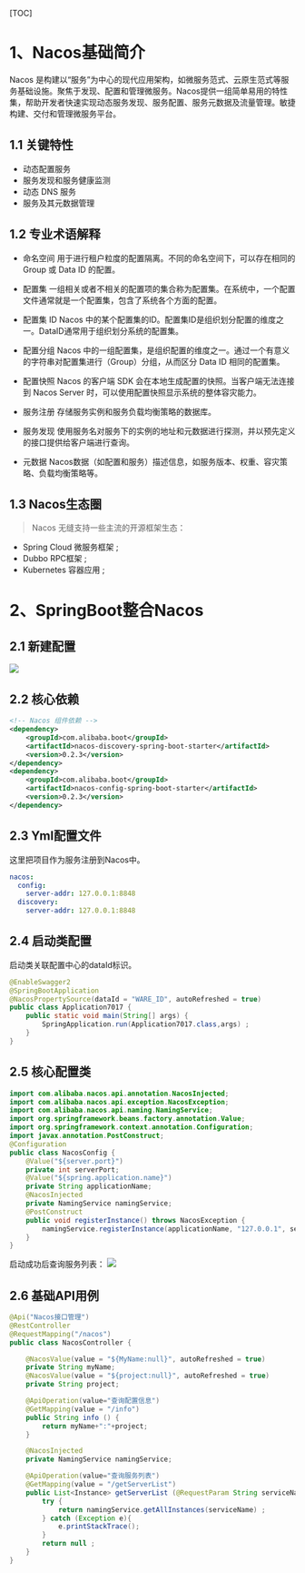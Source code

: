 [TOC]

# 1、Nacos基础简介
Nacos 是构建以“服务”为中心的现代应用架构，如微服务范式、云原生范式等服务基础设施。聚焦于发现、配置和管理微服务。Nacos提供一组简单易用的特性集，帮助开发者快速实现动态服务发现、服务配置、服务元数据及流量管理。敏捷构建、交付和管理微服务平台。

## 1.1 关键特性
- 动态配置服务
- 服务发现和服务健康监测
- 动态 DNS 服务
- 服务及其元数据管理

## 1.2 专业术语解释
- 命名空间
用于进行租户粒度的配置隔离。不同的命名空间下，可以存在相同的 Group 或 Data ID 的配置。

- 配置集
一组相关或者不相关的配置项的集合称为配置集。在系统中，一个配置文件通常就是一个配置集，包含了系统各个方面的配置。

- 配置集 ID
Nacos 中的某个配置集的ID。配置集ID是组织划分配置的维度之一。DataID通常用于组织划分系统的配置集。

- 配置分组
Nacos 中的一组配置集，是组织配置的维度之一。通过一个有意义的字符串对配置集进行（Group）分组，从而区分 Data ID 相同的配置集。

- 配置快照
Nacos 的客户端 SDK 会在本地生成配置的快照。当客户端无法连接到 Nacos Server 时，可以使用配置快照显示系统的整体容灾能力。

- 服务注册
存储服务实例和服务负载均衡策略的数据库。

- 服务发现
使用服务名对服务下的实例的地址和元数据进行探测，并以预先定义的接口提供给客户端进行查询。

- 元数据
Nacos数据（如配置和服务）描述信息，如服务版本、权重、容灾策略、负载均衡策略等。

## 1.3 Nacos生态圈
> Nacos 无缝支持一些主流的开源框架生态：

- Spring Cloud 微服务框架 ;
- Dubbo RPC框架 ;
- Kubernetes 容器应用 ;

# 2、SpringBoot整合Nacos
## 2.1 新建配置
![](https://mmbiz.qpic.cn/mmbiz_png/uUIibyNXbAvCm2iaNtiat9WnmB53Jb9obrTtNPicq3lDCF1anbX00dzzSCzvtsMwibk4CSwFCEmqBZcu6QGUxupb0GQ/640?wx_fmt=png&tp=webp&wxfrom=5&wx_lazy=1&wx_co=1)

## 2.2 核心依赖
```xml
<!-- Nacos 组件依赖 -->
<dependency>
    <groupId>com.alibaba.boot</groupId>
    <artifactId>nacos-discovery-spring-boot-starter</artifactId>
    <version>0.2.3</version>
</dependency>
<dependency>
    <groupId>com.alibaba.boot</groupId>
    <artifactId>nacos-config-spring-boot-starter</artifactId>
    <version>0.2.3</version>
</dependency>
```
## 2.3 Yml配置文件
这里把项目作为服务注册到Nacos中。
```yml
nacos:
  config:
    server-addr: 127.0.0.1:8848
  discovery:
    server-addr: 127.0.0.1:8848
```
## 2.4 启动类配置
启动类关联配置中心的dataId标识。
```java
@EnableSwagger2
@SpringBootApplication
@NacosPropertySource(dataId = "WARE_ID", autoRefreshed = true)
public class Application7017 {
    public static void main(String[] args) {
        SpringApplication.run(Application7017.class,args) ;
    }
}
```
## 2.5 核心配置类
```java
import com.alibaba.nacos.api.annotation.NacosInjected;
import com.alibaba.nacos.api.exception.NacosException;
import com.alibaba.nacos.api.naming.NamingService;
import org.springframework.beans.factory.annotation.Value;
import org.springframework.context.annotation.Configuration;
import javax.annotation.PostConstruct;
@Configuration
public class NacosConfig {
    @Value("${server.port}")
    private int serverPort;
    @Value("${spring.application.name}")
    private String applicationName;
    @NacosInjected
    private NamingService namingService;
    @PostConstruct
    public void registerInstance() throws NacosException {
        namingService.registerInstance(applicationName, "127.0.0.1", serverPort);
    }
}
```
启动成功后查询服务列表：
![](https://mmbiz.qpic.cn/mmbiz_png/uUIibyNXbAvCm2iaNtiat9WnmB53Jb9obrTsAmIsice5StibUulyqOaTXmVAVKcJ6wwNKWzU3VoQtVg5ym7NfcToFRw/640?wx_fmt=png&tp=webp&wxfrom=5&wx_lazy=1&wx_co=1)

## 2.6 基础API用例
```java
@Api("Nacos接口管理")
@RestController
@RequestMapping("/nacos")
public class NacosController {

    @NacosValue(value = "${MyName:null}", autoRefreshed = true)
    private String myName;
    @NacosValue(value = "${project:null}", autoRefreshed = true)
    private String project;

    @ApiOperation(value="查询配置信息")
    @GetMapping(value = "/info")
    public String info () {
        return myName+":"+project;
    }

    @NacosInjected
    private NamingService namingService;

    @ApiOperation(value="查询服务列表")
    @GetMapping(value = "/getServerList")
    public List<Instance> getServerList (@RequestParam String serviceName) {
        try {
            return namingService.getAllInstances(serviceName) ;
        } catch (Exception e){
            e.printStackTrace();
        }
        return null ;
    }
}
```